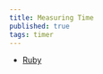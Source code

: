 ```yaml
---
title: Measuring Time
published: true
tags: timer
---
```

- [Ruby](https://stackoverflow.com/a/54472094/51386)

